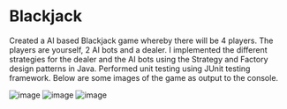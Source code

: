 # Blackjack

Created a AI based Blackjack game whereby there will be 4 players. The players are yourself, 2 AI bots and a dealer. I implemented the different strategies for the dealer and the AI bots using the Strategy and Factory design patterns in Java. Performed unit testing using JUnit testing framework. Below are some images of the game as output to the console. 

![image](https://github.com/nroh555/Blackjack/assets/100507962/a96d2ecc-a1f4-4933-9e68-4e8e8d990c99)
![image](https://github.com/nroh555/Blackjack/assets/100507962/25e9690b-26d0-4fb8-9e25-f5382e6bbea8)
![image](https://github.com/nroh555/Blackjack/assets/100507962/261b1652-9d5e-44d3-b5d4-e4de4badd320)



